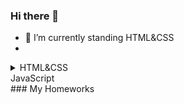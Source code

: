 ### Hi there 👋
- 🔭 I’m currently standing HTML&CSS
- 
<details>
<summary>HTML&CSS</summary>
### My Homeworks
  | HW | Link |
|-----:|---------------|
|     1|[HW-1] (https://volodymyrkozel.github.io/goit-markup-hw-01/)|
|     2|[HW-2] https://volodymyrkozel.github.io/goit-markup-hw-02/|
|     3|[HW-3] https://volodymyrkozel.github.io/goit-markup-hw-03/|
|     4|[HW-4]https://volodymyrkozel.github.io/goit-markup-hw-04/|
|     5|[HW-5]https://volodymyrkozel.github.io/goit-markup-hw-05/|
|     6|[HW-6]https://volodymyrkozel.github.io/goit-markup-hw-06/|
</details>

<summary>JavaScript</summary>
### My Homeworks

</details>
<!--
**VolodymyrKozel/VolodymyrKozel** is a ✨ _special_ ✨ repository because its `README.md` (this file) appears on your GitHub profile.

Here are some ideas to get you started:

- 🔭 I’m currently working on ...
- 🌱 I’m currently learning ...
- 👯 I’m looking to collaborate on ...
- 🤔 I’m looking for help with ...
- 💬 Ask me about ...
- 📫 How to reach me: ...
- 😄 Pronouns: ...
- ⚡ Fun fact: ...
-->
